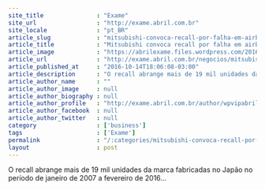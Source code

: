 ```yaml
---
site_title               : "Exame"
site_url                 : "http://exame.abril.com.br"
site_locale              : "pt_BR"
article_slug             : "mitsubishi-convoca-recall-por-falha-em-airbags"
article_title            : "Mitsubishi convoca recall por falha em airbags"
article_image            : "https://abrilexame.files.wordpress.com/2016/10/size_960_16_9_airbag.jpg?quality=70&strip=all&w=960"
article_url              : "http://exame.abril.com.br/negocios/mitsubishi-convoca-recall-por-falha-em-airbags/"
article_published_at     : "2016-10-14T18:06:08-03:00"
article_description      : "O recall abrange mais de 19 mil unidades da marca fabricadas no Japão no período de janeiro de 2007 a fevereiro de 2016..."
article_author_name      : ""
article_author_image     : null
article_author_biography : null
article_author_profile   : "http://exame.abril.com.br/author/wpvipabril/"
article_author_facebook  : null
article_author_twitter   : null
category                 : ['business']
tags                     : ['Exame']
permalink                : "/:categories/mitsubishi-convoca-recall-por-falha-em-airbags/"
layout                   : post
---
```


O recall abrange mais de 19 mil unidades da marca fabricadas no Japão no período de janeiro de 2007 a fevereiro de 2016...
